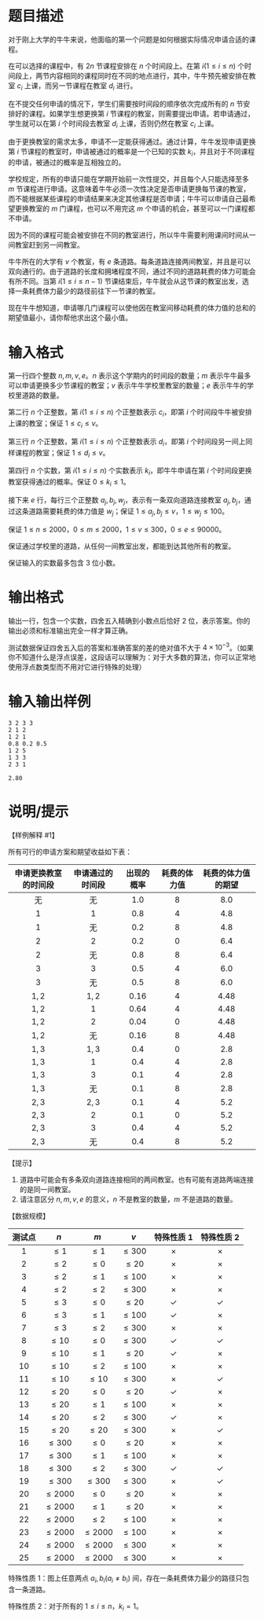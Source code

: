 # 题目描述

对于刚上大学的牛牛来说，他面临的第一个问题是如何根据实际情况申请合适的课程。

在可以选择的课程中，有 $2n$ 节课程安排在 $n$ 个时间段上。在第 $i(1 \leq i \leq n)$ 个时间段上，两节内容相同的课程同时在不同的地点进行，其中，牛牛预先被安排在教室 $c_i$ 上课，而另一节课程在教室 $d_i$ 进行。

在不提交任何申请的情况下，学生们需要按时间段的顺序依次完成所有的 $n$ 节安排好的课程。如果学生想更换第 $i$ 节课程的教室，则需要提出申请。若申请通过，学生就可以在第 $i$ 个时间段去教室 $d_i$ 上课，否则仍然在教室 $c_i$ 上课。

由于更换教室的需求太多，申请不一定能获得通过。通过计算，牛牛发现申请更换第 $i$ 节课程的教室时，申请被通过的概率是一个已知的实数 $k_i$，并且对于不同课程的申请，被通过的概率是互相独立的。

学校规定，所有的申请只能在学期开始前一次性提交，并且每个人只能选择至多 $m$ 节课程进行申请。这意味着牛牛必须一次性决定是否申请更换每节课的教室，而不能根据某些课程的申请结果来决定其他课程是否申请；牛牛可以申请自己最希望更换教室的 $m$ 门课程，也可以不用完这 $m$ 个申请的机会，甚至可以一门课程都不申请。

因为不同的课程可能会被安排在不同的教室进行，所以牛牛需要利用课间时间从一间教室赶到另一间教室。

牛牛所在的大学有 $v$ 个教室，有 $e$ 条道路。每条道路连接两间教室，并且是可以双向通行的。由于道路的长度和拥堵程度不同，通过不同的道路耗费的体力可能会有所不同。当第 $i(1 \leq i \leq n-1)$ 节课结束后，牛牛就会从这节课的教室出发，选择一条耗费体力最少的路径前往下一节课的教室。

现在牛牛想知道，申请哪几门课程可以使他因在教室间移动耗费的体力值的总和的期望值最小，请你帮他求出这个最小值。

# 输入格式

第一行四个整数 $n,m,v,e$。$n$ 表示这个学期内的时间段的数量；$m$ 表示牛牛最多可以申请更换多少节课程的教室；$v$ 表示牛牛学校里教室的数量；$e$ 表示牛牛的学校里道路的数量。

第二行 $n$ 个正整数，第 $i(1 \leq i \leq n)$ 个正整数表示 $c_i$，即第 $i$ 个时间段牛牛被安排上课的教室；保证 $1 \leq c_i \leq v$。

第三行 $n$ 个正整数，第 $i(1 \leq i \leq n)$ 个正整数表示 $d_i$，即第 $i$ 个时间段另一间上同样课程的教室；保证 $1 \leq d_i \leq v$。

第四行 $n$ 个实数，第 $i(1 \leq i \leq n)$ 个实数表示 $k_i$，即牛牛申请在第 $i$ 个时间段更换教室获得通过的概率。保证 $0 \leq k_i \leq 1$。

接下来 $e$ 行，每行三个正整数 $a_j,b_j,w_j$，表示有一条双向道路连接教室 $a_j,b_j$，通过这条道路需要耗费的体力值是 $w_j$；保证 $1 \leq a_j,b_j \leq v$，$1 \leq w_j \leq 100$。

保证 $1 \leq n \leq 2000$，$0 \leq m \leq 2000$，$1 \leq v \leq 300$，$0 \leq e \leq 90000$。

保证通过学校里的道路，从任何一间教室出发，都能到达其他所有的教室。

保证输入的实数最多包含 $3$ 位小数。

# 输出格式

输出一行，包含一个实数，四舍五入精确到小数点后恰好 $2$ 位，表示答案。你的输出必须和标准输出完全一样才算正确。

测试数据保证四舍五入后的答案和准确答案的差的绝对值不大于 $4 \times {10}^{-3}$。（如果你不知道什么是浮点误差，这段话可以理解为：对于大多数的算法，你可以正常地使用浮点数类型而不用对它进行特殊的处理）

# 输入输出样例

```input1
3 2 3 3
2 1 2
1 2 1
0.8 0.2 0.5
1 2 5
1 3 3
2 3 1

```

```output1
2.80
```

# 说明/提示

【样例解释 #1】

所有可行的申请方案和期望收益如下表：

| 申请更换教室的时间段 | 申请通过的时间段 | 出现的概率 | 耗费的体力值 | 耗费的体力值的期望 |
| :------------------: | :--------------: | :--------: | :----------: | :----------------: |
|          无          |        无        |   $1.0$    |     $8$      |       $8.0$        |
|         $1$          |       $1$        |   $0.8$    |     $4$      |       $4.8$        |
|         $1$          |        无        |   $0.2$    |     $8$      |       $4.8$        |
|         $2$          |       $2$        |   $0.2$    |     $0$      |       $6.4$        |
|         $2$          |        无        |   $0.8$    |     $8$      |       $6.4$        |
|         $3$          |       $3$        |   $0.5$    |     $4$      |       $6.0$        |
|         $3$          |        无        |   $0.5$    |     $8$      |       $6.0$        |
|        $1,2$         |      $1,2$       |   $0.16$   |     $4$      |       $4.48$       |
|        $1,2$         |       $1$        |   $0.64$   |     $4$      |       $4.48$       |
|        $1,2$         |       $2$        |   $0.04$   |     $0$      |       $4.48$       |
|        $1,2$         |        无        |   $0.16$   |     $8$      |       $4.48$       |
|        $1,3$         |      $1,3$       |   $0.4$    |     $0$      |       $2.8$        |
|        $1,3$         |       $1$        |   $0.4$    |     $4$      |       $2.8$        |
|        $1,3$         |       $3$        |   $0.1$    |     $4$      |       $2.8$        |
|        $1,3$         |        无        |   $0.1$    |     $8$      |       $2.8$        |
|        $2,3$         |      $2,3$       |   $0.1$    |     $4$      |       $5.2$        |
|        $2,3$         |       $2$        |   $0.1$    |     $0$      |       $5.2$        |
|        $2,3$         |       $3$        |   $0.4$    |     $4$      |       $5.2$        |
|        $2,3$         |        无        |   $0.4$    |     $8$      |       $5.2$        |

【提示】

1. 道路中可能会有多条双向道路连接相同的两间教室。也有可能有道路两端连接的是同一间教室。
2. 请注意区分 $n,m,v,e$ 的意义，$n$ 不是教室的数量，$m$ 不是道路的数量。

【数据规模】

| 测试点 |     $n$     |     $m$     |    $v$     |  特殊性质 1   |  特殊性质 2   |
| :----: | :---------: | :---------: | :--------: | :----------: | :----------: |
|  $1$   |  $\leq 1$   |  $\leq 1$   | $\leq 300$ |   $\times$   |   $\times$   |
|  $2$   |  $\leq 2$   |  $\leq 0$   | $\leq 20$  |   $\times$   |   $\times$   |
|  $3$   |  $\leq 2$   |  $\leq 1$   | $\leq 100$ |   $\times$   |   $\times$   |
|  $4$   |  $\leq 2$   |  $\leq 2$   | $\leq 300$ |   $\times$   |   $\times$   |
|  $5$   |  $\leq 3$   |  $\leq 0$   | $\leq 20$  | $\checkmark$ | $\checkmark$ |
|  $6$   |  $\leq 3$   |  $\leq 1$   | $\leq 100$ | $\checkmark$ |   $\times$   |
|  $7$   |  $\leq 3$   |  $\leq 2$   | $\leq 300$ |   $\times$   |   $\times$   |
|  $8$   |  $\leq 10$  |  $\leq 0$   | $\leq 300$ | $\checkmark$ | $\checkmark$ |
|  $9$   |  $\leq 10$  |  $\leq 1$   | $\leq 20$  | $\checkmark$ |   $\times$   |
|  $10$  |  $\leq 10$  |  $\leq 2$   | $\leq 100$ |   $\times$   |   $\times$   |
|  $11$  |  $\leq 10$  |  $\leq 10$  | $\leq 300$ |   $\times$   | $\checkmark$ |
|  $12$  |  $\leq 20$  |  $\leq 0$   | $\leq 20$  | $\checkmark$ |   $\times$   |
|  $13$  |  $\leq 20$  |  $\leq 1$   | $\leq 100$ |   $\times$   |   $\times$   |
|  $14$  |  $\leq 20$  |  $\leq 2$   | $\leq 300$ | $\checkmark$ |   $\times$   |
|  $15$  |  $\leq 20$  |  $\leq 20$  | $\leq 300$ |   $\times$   | $\checkmark$ |
|  $16$  | $\leq 300$  |  $\leq 0$   | $\leq 20$  |   $\times$   |   $\times$   |
|  $17$  | $\leq 300$  |  $\leq 1$   | $\leq 100$ |   $\times$   |   $\times$   |
|  $18$  | $\leq 300$  |  $\leq 2$   | $\leq 300$ | $\checkmark$ | $\checkmark$ |
|  $19$  | $\leq 300$  | $\leq 300$  | $\leq 300$ |   $\times$   | $\checkmark$ |
|  $20$  | $\leq 2000$ |  $\leq 0$   | $\leq 20$  |   $\times$   |   $\times$   |
|  $21$  | $\leq 2000$ |  $\leq 1$   | $\leq 20$  |   $\times$   |   $\times$   |
|  $22$  | $\leq 2000$ |  $\leq 2$   | $\leq 100$ |   $\times$   |   $\times$   |
|  $23$  | $\leq 2000$ | $\leq 2000$ | $\leq 100$ |   $\times$   |   $\times$   |
|  $24$  | $\leq 2000$ | $\leq 2000$ | $\leq 300$ |   $\times$   |   $\times$   |
|  $25$  | $\leq 2000$ | $\leq 2000$ | $\leq 300$ |   $\times$   |   $\times$   |

特殊性质 1：图上任意两点 $a_i,b_i(a_i \neq b_i)$ 间，存在一条耗费体力最少的路径只包含一条道路。

特殊性质 2：对于所有的 $1 \leq i \leq n$，$k_i= 1$。
